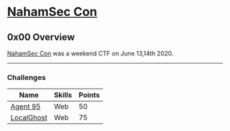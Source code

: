# [NahamSec Con][1]

## 0x00 Overview

[NahamSec Con][1] was a weekend CTF on June 13,14th 2020.


<hr>

### Challenges
|	Name                                            | Skills       | Points |
| ------------------------------------------------- | ------------ | ------ |
| [Agent 95][2]                                     | Web          | 50     |
| [LocalGhost][3]                                   | Web          | 75     |





[1]: https://nahamcon.splashthat.com/
[2]: ./Agent95.md
[3]: ./localGhost.md